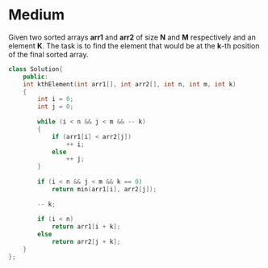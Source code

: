# Medium

Given two sorted arrays **arr1** and **arr2** of size **N** and **M** respectively and an element **K**. The task is to find the element that would be at the **k**-th position of the final sorted array.

```cpp
class Solution{
    public:
    int kthElement(int arr1[], int arr2[], int n, int m, int k)
    {
        int i = 0;
        int j = 0;
        
        while (i < n && j < m && -- k)
        {
            if (arr1[i] < arr2[j])
                ++ i;
            else
                ++ j;
        }
        
        if (i < n && j < m && k == 0)
            return min(arr1[i], arr2[j]);
        
        -- k;
        
        if (i < n)
            return arr1[i + k];
        else
            return arr2[j + k];
    }
};
```

